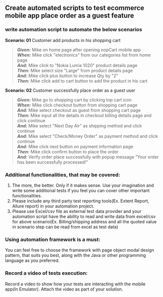 ## Create automated scripts to test ecommerce mobile app place order as a guest feature

### write automation script to automate the below scenarios

**Scenario: 01** Customer add products in his shopping cart

> **_Given:_** Mike on home page after opening nopCart mobile app  
>  **_When:_** Mike click "electronics" from our categories list from home page  
>  **_And:_** Mike click to "Nokia Lumia 1020" product details page  
>  **_Then:_** Mike select size "Large" from product details page  
>  **_And:_** Mike click plus button to increase Qty by "2"  
>  **_Then:_** Mike click add to cart button to add the product in his cart

**Scenario: 02** Customer successfully place order as a guest user

> **_Given:_** Mike go to shopping cart by clicking top cart icon  
>  **_When:_** Mike click checkout button from shopping cart page  
>  **_And:_** Mike select checkout as guest from shopping cart page  
>  **_Then:_** Mike input all the details in checkout billing details page and click continue  
>  **_And:_** Mike select "Next Day Air" as shipping method and click continue  
>  **_And:_** Mike select "Check/Money Order" as payment method and click continue  
>  **_And:_** Mike click next button on payment information page  
>  **_Then:_** Mike click confirm button to place the order  
>  **_And:_** Verify order place successfully with popup message "Your order has been successfully processed!"

### Additional functionalities, that may be covered:

1. The more, the better. Only if it makes sense. Use your imagination and write some additional tests if you feel you can cover other important functionalities.
2. Please include any third party test reporting tools(Ex. Extent Report, Allure report) in your automation project.
3. Please use Excel/csv file as external test data provider and your automation script have the ability to read and write data from excel/csv for above scenario(Ex. Billing/shipping address and all the quoted value in scenario step can be read from excel as test data)

### Using automation framework is a must:

You can feel free to choose the framework with page object modal design pattern, that suits you best, along with the Java or other programming language as you preferred.

### Record a video of tests execution:

Record a video to show how your tests are interacting with the mobile app(In Emulator). Attach the video as part of your solution.

